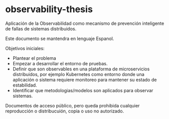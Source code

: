 # observability-thesis
Aplicación de la Observabilidad como mecanismo de prevención inteligente de fallas de sistemas distribuidos.

Este documento se mantendra en lenguaje Espanol.


Objetivos iniciales:

- Plantear el problema
- Empezar a desarrollar el entorno de pruebas.
- Definir que son observables en una plataforma de microservicios distribuidos, por ejemplo Kubernetes como entorno donde una aplicación o sistema requiere monitoreo para mantener su estado de estabilidad.
- Identificar que metodologias/modelos son aplicados para observar sistemas.

Documentos de acceso público, pero queda prohibida cualquier reproducción o distribucuión, copia o uso no autorizado.
